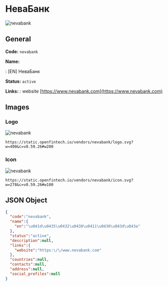 
# НеваБанк 
![nevabank](https://static.openfintech.io/vendors/nevabank/logo.svg?w=400&c=v0.59.26#w200)  

## General 
 
**Code:** `nevabank` 
 
**Name:** 
 
:	[EN] НеваБанк 
 
**Status:** `active` 
 
**Links:** 
: website [https://www.nevabank.com](https://www.nevabank.com) 
 

## Images 

### Logo 
 
![nevabank](https://static.openfintech.io/vendors/nevabank/logo.svg?w=400&c=v0.59.26#w200)  

```
https://static.openfintech.io/vendors/nevabank/logo.svg?w=400&c=v0.59.26#w200
```  

### Icon 
 
![nevabank](https://static.openfintech.io/vendors/nevabank/icon.svg?w=278&c=v0.59.26#w100)  

```
https://static.openfintech.io/vendors/nevabank/icon.svg?w=278&c=v0.59.26#w100
```  

## JSON Object 

```json
{
  "code":"nevabank",
  "name":{
    "en":"\u041d\u0435\u0432\u0430\u0411\u0430\u043d\u043a"
  },
  "status":"active",
  "description":null,
  "links":{
    "website":"https:\/\/www.nevabank.com"
  },
  "countries":null,
  "contacts":null,
  "address":null,
  "social_profiles":null
}
```  
